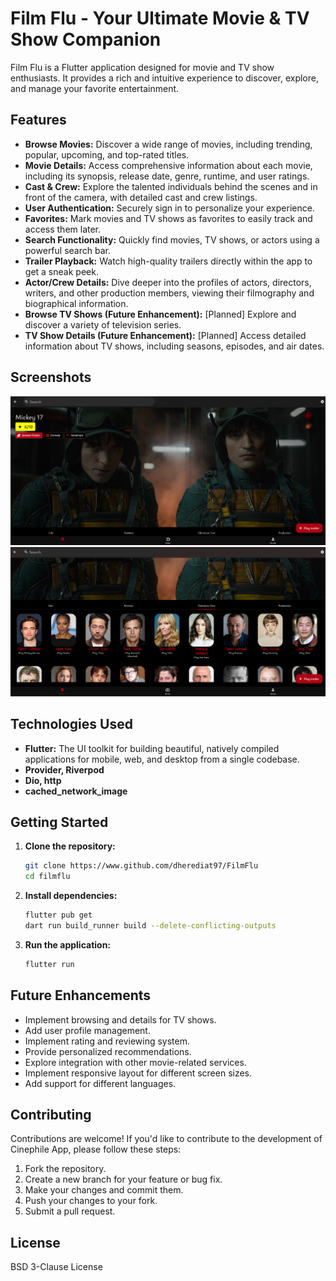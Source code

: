 # Film Flu - Your Ultimate Movie & TV Show Companion
Film Flu is a Flutter application designed for movie and TV show enthusiasts. It provides a rich and intuitive experience to discover, explore, and manage your favorite entertainment.

## Features
* **Browse Movies:** Discover a wide range of movies, including trending, popular, upcoming, and top-rated titles.
* **Movie Details:** Access comprehensive information about each movie, including its synopsis, release date, genre, runtime, and user ratings.
* **Cast & Crew:** Explore the talented individuals behind the scenes and in front of the camera, with detailed cast and crew listings.
* **User Authentication:** Securely sign in to personalize your experience.
* **Favorites:** Mark movies and TV shows as favorites to easily track and access them later.
* **Search Functionality:** Quickly find movies, TV shows, or actors using a powerful search bar.
* **Trailer Playback:** Watch high-quality trailers directly within the app to get a sneak peek.
* **Actor/Crew Details:** Dive deeper into the profiles of actors, directors, writers, and other production members, viewing their filmography and biographical information.
* **Browse TV Shows (Future Enhancement):** [Planned] Explore and discover a variety of television series.
* **TV Show Details (Future Enhancement):** [Planned] Access detailed information about TV shows, including seasons, episodes, and air dates.

## Screenshots
![Film Flu Home Screen](product_image.png)
![Film Flu Detail Screen](product_image2.png)

## Technologies Used
* **Flutter:** The UI toolkit for building beautiful, natively compiled applications for mobile, web, and desktop from a single codebase.
* **Provider, Riverpod**
* **Dio, http**
* **cached_network_image**

## Getting Started

1.  **Clone the repository:**
    ```bash
    git clone https://www.github.com/dherediat97/FilmFlu
    cd filmflu
    ```

2.  **Install dependencies:**
    ```bash
    flutter pub get
    dart run build_runner build --delete-conflicting-outputs 
    ```

3.  **Run the application:**
    ```bash
    flutter run
    ```

## Future Enhancements
* Implement browsing and details for TV shows.
* Add user profile management.
* Implement rating and reviewing system.
* Provide personalized recommendations.
* Explore integration with other movie-related services.
* Implement responsive layout for different screen sizes.
* Add support for different languages.

## Contributing
Contributions are welcome! If you'd like to contribute to the development of Cinephile App, please follow these steps:

1.  Fork the repository.
2.  Create a new branch for your feature or bug fix.
3.  Make your changes and commit them.
4.  Push your changes to your fork.
5.  Submit a pull request.

## License
BSD 3-Clause License